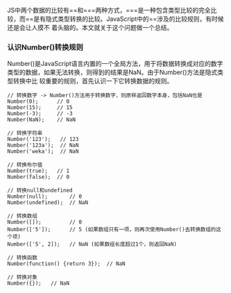 JS中两个数据的比较有==和===两种方式，===是一种包含类型比较的完全比较，而==是有隐式类型转换的比较。JavaScript中的==涉及的比较规则，有时候还是会让人摸不
着头脑的。本文就关于这个问题做一个总结。</br>

### 认识Number()转换规则
Number()是JavaScript语言内置的一个全局方法，用于将数据转换成对应的数字类型的数据，如果无法转换，则得到的结果是NaN。由于Number()方法是隐式类型转换中比
较重要的规则，首先认识一下它转换数据的规则。
```
// 转换数字 -> Number()方法用于转换数字，则原样返回数字本身，包括NaN也是
Number(0);      // 0
Number(15);     // 15
Number(-3);     // -3
Number(NaN);    // NaN

// 转换字符串
Number('123');   // 123
Number('123a');  // NaN
Number('weka');  // NaN

// 转换布尔值
Number(true);   // 1
Number(false);  // 0

// 转换null和undefined
Number(null);       // 0
Number(undefined);  // NaN

// 转换数组
Number([]);         // 0
Number(['5']);      // 5 (如果数组只有一项，则再次使用Number()去转换数组的这个项)
Number(['5', 2]);   // NaN (如果数组长度超过1个，则返回NaN)

// 转换函数
Number(function() {return 3});  // NaN

// 转换对象
Number({});   // NaN
```



















